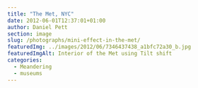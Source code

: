 ```yaml
---
title: "The Met, NYC"
date: 2012-06-01T12:37:01+01:00
author: Daniel Pett
section: image
slug: /photographs/mini-effect-in-the-met/
featuredImg: ../images/2012/06/7346437438_a1bfc72a30_b.jpg
featuredImgAlt: Interior of the Met using Tilt shift
categories:
  - Meandering
  - museums
---
```

